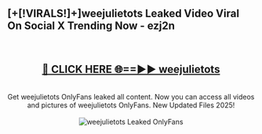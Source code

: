 <h2>[+[!VIRALS!]+]weejulietots Leaked Video Viral On Social X Trending Now - ezj2n</h2>
<br>
<div align="center">
<h2><a href="https://libra.edu.pl?weejulietots" rel="nofollow">🔴 CLICK HERE 🌐==►► weejulietots</a></h2>
<br>
Get weejulietots OnlyFans leaked all content. Now you can access all videos and pictures of weejulietots OnlyFans. New Updated Files 2025!
<br>
<br>
<a href="https://libra.edu.pl?weejulietots" rel="nofollow" data-target="animated-image.originalLink"><img src="https://i.ibb.co.com/WyWwxjT/player-gif2.gif" alt="weejulietots Leaked OnlyFans" style="max-width: 100%; display: inline-block;" data-target="animated-image.originalImage"></a>
</div>
<br>